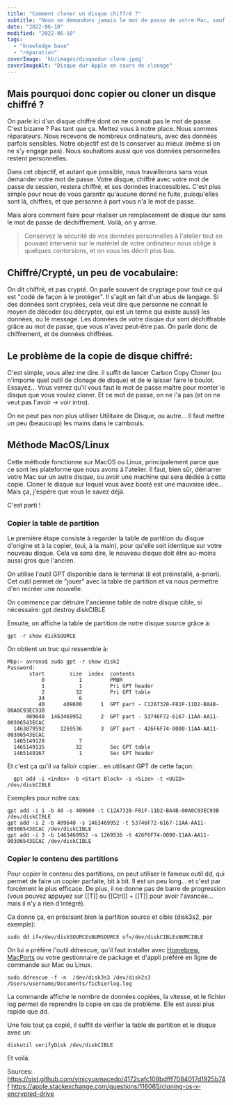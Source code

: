 ```yaml
---
title: "Comment cloner un disque chiffré ?"
subtitle: "Nous ne demandons jamais le mot de passe de votre Mac, sauf exception. Alors comment transférer les données ? On a trouvé notre petite méthode."
date: "2022-06-10"
modified: "2022-06-10"
tags: 
  - "knowledge base"
  - "réparation"
coverImage: 'kb/images/disquedur-clone.jpeg'
coverImageAlt: "Disque dur Apple en cours de clonage"
---
```


## Mais pourquoi donc copier ou cloner un disque chiffré ?

On parle ici d'un disque chiffré dont on ne connait pas le mot de passe. C'est bizarre ? Pas tant que ça. Mettez vous à notre place. Nous sommes réparateurs. Nous recevons de nombreux ordinateurs, avec des données parfois sensibles. Notre objectif est de ls conserver au mieux (même si on ne s'y engage pas). Nous souhaitons aussi que vos données personnelles restent personnelles.

Dans cet objectif, et autant que possible, nous travaillerons sans vous demander votre mot de passe. Votre disque, chiffré avec votre mot de passe de session, restera chiffré, et ses données inaccessibles. C'est plus simple pour nous de vous garantir qu'aucune donné ne fuite, puisqu'elles sont là, chiffrés, et que personne à part vous n'a le mot de passe.

Mais alors comment faire pour réaliser un remplacement de disque dur sans le mot de passe de déchiffrement. Voilà, on y arrive.

> Conservez la sécurité de vos données personnelles à l'atelier tout en pouvant intervenir sur le matériel de votre ordinateur nous oblige à quelques contorsions, et on vous les décrit plus bas.


## Chiffré/Crypté, un peu de vocabulaire:

On dit chiffré, et pas crypté. On parle souvent de cryptage pour tout ce qui est "codé de façon à le protéger". Il s'agit en fait d'un abus de langage. Si des données sont cryptées, cela veut dire que personne ne connait le moyen de décoder (ou décrypter, qui est un terme qui existe aussi) les données, ou le message. Les données de votre disque dur sont déchiffrable grâce au mot de passe, que vous n'avez peut-être pas.
On parle donc de chiffrement, et de données chiffrées.

## Le problème de la copie de disque chiffré:

C'est simple, vous allez me dire. il suffit de lancer Carbon Copy Cloner (ou n'importe quel outil de clonage de disque) et de le laisser faire le boulot. Essayez... Vous verrez qu'il vous faut le mot de passe maître pour monter le disque que vous voulez cloner. Et ce mot de passe, on ne l'a pas (et on ne veut pas l'avoir -> voir intro).

On ne peut pas non plus utiliser Utilitaire de Disque, ou autre... Il faut mettre un peu (beaucoup) les mains dans le cambouis.


## Méthode MacOS/Linux

Cette méthode fonctionne sur MacOS ou Linux, principalement parce que ce sont les plateforme que nous avons à l'atelier. Il faut, bien sûr, démarrer votre Mac sur un autre disque, ou avoir une machine qui sera dédiée à cette copie. Cloner le disque sur lequel vous avez booté est une mauvaise idée... Mais ça, j'espère que vous le savez déjà.

C'est parti !


### Copier la table de partition

Le première étape consiste à regarder la table de partition du disque d'origine et à la copier, (oui, à la main), pour qu'elle soit identique sur votre nouveau disque. Cela va sans dire, le nouveau disque doit être au-moins aussi gros que l'ancien.

On utilise l'outil GPT disponible dans le terminal (il est préinstallé, a-priori). Cet outil permet de "jouer" avec la table de partition et va nous permettre d'en recréer une nouvelle.

On commence par détruire l'ancienne table de notre disque cible, si nécessaire:
gpt destroy diskCIBLE

Ensuite, on affiche la table de partition de notre disque source grâce à:

```console
gpt -r show diskSOURCE
```

On obtient un truc qui ressemble à:

```console
Mbp:~ avrona$ sudo gpt -r show disk2
Password:
       start        size  index  contents
           0           1         PMBR
           1           1         Pri GPT header
           2          32         Pri GPT table
          34           6         
          40      409600      1  GPT part - C12A7328-F81F-11D2-BA4B-00A0C93EC93B
      409640  1463469952      2  GPT part - 53746F72-6167-11AA-AA11-00306543ECAC
  1463879592     1269536      3  GPT part - 426F6F74-0000-11AA-AA11-00306543ECAC
  1465149128           7         
  1465149135          32         Sec GPT table
  1465149167           1         Sec GPT header
```

  Et c'est ça qu'il va falloir copier... en utilisant GPT de cette façon:

```console
  gpt add -i <index> -b <Start Block> -s <Size> -t <UUID> /dev/diskCIBLE
```

Exemples pour notre cas:

```console
gpt add -i 1 -b 40 -s 409600 -t C12A7328-F81F-11D2-BA4B-00A0C93EC93B /dev/diskCIBLE
gpt add -i 2 -b 409640 -s 1463469952 -t 53746F72-6167-11AA-AA11-00306543ECAC /dev/diskCIBLE
gpt add -i 3 -b 1463469952 -s 1269536 -t 426F6F74-0000-11AA-AA11-00306543ECAC /dev/diskCIBLE
```



### Copier le contenu des partitions

Pour copier le contenu des partitions, on peut utiliser le fameux outil dd, qui permet de faire un copier parfaite, bit à bit. Il est un peu long... et c'est par forcément le plus efficace. De plus, il ne donne pas de barre de progression (vous pouvez appuyez sur [[T]] ou [[Ctrl]] + [[T]] pour avoir l'avancée... mais il n'y a rien d'intégré).

Ca donne ça, en précisant bien la partition source et cible (disk3s2, par exemple):

```console
sudo dd if=/dev/diskSOURCEsNUMSOURCE of=/dev/diskCIBLEsNUMCIBLE
```

On lui a préfère l'outil ddrescue, qu'il faut installer avec [Homebrew](https://fr.wikipedia.org/wiki/Homebrew_(gestionnaire_de_paquets)), [MacPorts](https://en.wikipedia.org/wiki/MacPorts) ou votre gestionnaire de package et d'appli préféré en ligne de commande sur Mac ou Linux.

```console
sudo ddrescue -f -n  /dev/disk3s3 /dev/disk2s3 /Users/username/Documents/fichierlog.log
```

La commande affiche le nombre de données copiées, la vitesse, et le fichier log permet de reprendre la copie en cas de problème. Elle est aussi plus rapide que dd.

Une fois tout ça copié, il suffit de vérifier la table de partition et le disque avec un:

```console
diskutil verifyDisk /dev/diskCIBLE
```

Et voilà.

Sources:
https://gist.github.com/vinicyusmacedo/4172cafc108bdfff7084017d1925b74f
https://apple.stackexchange.com/questions/116065/cloning-os-x-encrypted-drive